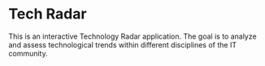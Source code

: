 # Tech Radar

This is an interactive Technology Radar application. 
The goal is to analyze and assess technological trends within different disciplines of the IT community. 